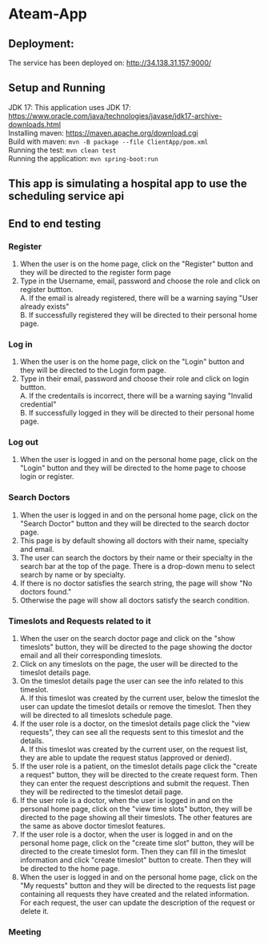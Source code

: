 # Ateam-App

## Deployment:
The service has been deployed on: http://34.138.31.157:9000/

## Setup and Running

JDK 17: This application uses JDK 17: https://www.oracle.com/java/technologies/javase/jdk17-archive-downloads.html  
Installing maven: https://maven.apache.org/download.cgi  
Build with maven: ```mvn -B package --file ClientApp/pom.xml```  
Running the test: ```mvn clean test```  
Running the application: ```mvn spring-boot:run```  

## This app is simulating a hospital app to use the scheduling service api

## End to end testing

### Register
1. When the user is on the home page, click on the "Register" button and they will be directed to the register form page
2. Type in the Username, email, password and choose the role and click on register buttton.  
   A. If the email is already registered, there will be a warning saying "User already exists"  
   B. If successfully registered they will be directed to their personal home page.  
### Log in
1. When the user is on the home page, click on the "Login" button and they will be directed to the Login form page.
2. Type in their email, password and choose their role and click on login buttton.  
   A. If the credentails is incorrect, there will be a warning saying "Invalid credential"  
   B. If successfully logged in they will be directed to their personal home page.  
### Log out
1. When the user is logged in and on the personal home page, click on the "Login" button and they will be directed to the home page to choose login or register.
### Search Doctors
1. When the user is logged in and on the personal home page, click on the "Search Doctor" button and they will be directed to the search doctor page.
2. This page is by default showing all doctors with their name, specialty and email.
3. The user can search the doctors by their name or their specialty in the search bar at the top of the page. There is a drop-down menu to select search by name or by specialty.
4. If there is no doctor satisfies the search string, the page will show "No doctors found."
5. Otherwise the page will show all doctors satisfy the search condition.
### Timeslots and Requests related to it
1. When the user on the search doctor page and click on the "show timeslots" button, they will be directed to the page showing the doctor email and all their corresponding timeslots.
2. Click on any timeslots on the page, the user will be directed to the timeslot details page.
3. On the timeslot details page the user can see the info related to this timeslot.  
   A. If this timeslot was created by the current user, below the timeslot the user can update the timeslot details or remove the timeslot. Then they will be directed to all timeslots schedule page.  
4. If the user role is a doctor, on the timeslot details page click the "view requests", they can see all the requests sent to this timeslot and the details.  
   A. If this timeslot was created by the current user, on the request list, they are able to update the request status (approved or denied).  
5. If the user role is a patient, on the timeslot details page click the "create a request" button, they will be directed to the create request form. Then they can enter the request descriptions and submit the request. Then they will be redirected to the timeslot detail page.
6. If the user role is a doctor, when the user is logged in and on the personal home page, click on the "view time slots" button, they will be directed to the page showing all their timeslots. The other features are the same as above doctor timeslot features.
7. If the user role is a doctor, when the user is logged in and on the personal home page, click on the "create time slot" button, they will be directed to the create timeslot form. Then they can fill in the timeslot information and click "create timeslot" button to create. Then they will be directed to the home page.
8. When the user is logged in and on the personal home page, click on the "My requests" button and they will be directed to the requests list page containing all requests they have created and the related information. For each request, the user can update the description of the request or delete it.
### Meeting

